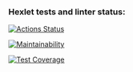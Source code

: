 ### Hexlet tests and linter status:
[![Actions Status](https://github.com/temasemyonov678gh/frontend-project-lvl2/workflows/hexlet-check/badge.svg)](https://github.com/temasemyonov678gh/frontend-project-lvl2/actions)

[![Maintainability](https://api.codeclimate.com/v1/badges/5739f614c43dfc675b38/maintainability)](https://codeclimate.com/github/temasemyonov678gh/frontend-project-lvl2/maintainability)

[![Test Coverage](https://api.codeclimate.com/v1/badges/5739f614c43dfc675b38/test_coverage)](https://codeclimate.com/github/temasemyonov678gh/frontend-project-lvl2/test_coverage)

